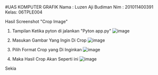 #﻿UAS KOMPUTER GRAFIK
Nama : Luzen Aji Budiman
Nim  : 201011400391
Kelas: 06TPLE004

Hasil Screenshot "Crop Image"
1. Tampilan Ketika pyton di jalankan "Pyton app.py"
![image](https://github.com/hiiluzen/kom_grafik/assets/138467627/e4a5a610-51f4-40ef-9b28-ece17be259a9)

2. Masukan Gambar Yang Ingin Di Crop
![image](https://github.com/hiiluzen/kom_grafik/assets/138467627/475efc96-823a-4f9d-9c7f-c8d1e33ff915)

3. Pilih Format Crop yang Di Inginkan
![image](https://github.com/hiiluzen/kom_grafik/assets/138467627/78897aac-4bf8-4539-89e9-21e171168f0a)

4. Maka Hasil Crop Akan Seperti ini 
![image](https://github.com/hiiluzen/kom_grafik/assets/138467627/12d282ad-253c-4389-a13d-8cf9bda0bce3)

Sekia



